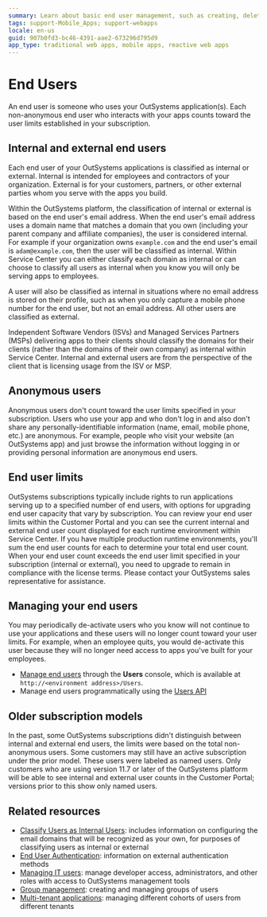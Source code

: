 ```yaml
---
summary: Learn about basic end user management, such as creating, deleting, deactivating registered user accounts or placing them into User Groups with specific permissions.
tags: support-Mobile_Apps; support-webapps
locale: en-us
guid: 907b0fd3-bc46-4391-aae2-673296d795d9
app_type: traditional web apps, mobile apps, reactive web apps
---
```


# End Users
An end user is someone who uses your OutSystems application(s). Each non-anonymous end user who interacts with your apps counts toward the user limits established in your subscription. 

## Internal and external end users
Each end user of your OutSystems applications is classified as internal or external. Internal is intended for employees and contractors of your organization. External is for your customers, partners, or other external parties whom you serve with the apps you build.

Within the OutSystems platform, the classification of internal or external is based on the end user's email address. When the end user's email address uses a domain name that matches a domain that you own (including your parent company and affiliate companies), the user is considered internal. For example if your organization owns `example.com` and the end user's email is `adam@example.com`, then the user will be classified as internal. Within Service Center you can either classify each domain as internal or can choose to classify all users as internal when you know you will only be serving apps to employees. 

A user will also be classified as internal in situations where no email address is stored on their profile, such as when you only capture a mobile phone number for the end user, but not an email address. All other users are classified as external.

Independent Software Vendors (ISVs) and Managed Services Partners (MSPs) delivering apps to their clients should classify the domains for their clients (rather than the domains of their own company) as internal within Service Center. Internal and external users are from the perspective of the client that is licensing usage from the ISV or MSP.

## Anonymous users
Anonymous users don't count toward the user limits specified in your subscription. Users who use your app and who don't log in and also don't share any personally-identifiable information (name, email, mobile phone, etc.) are anonymous. For example, people who visit your website (an OutSystems app) and just browse the information without logging in or providing personal information are anonymous end users.

## End user limits
OutSystems subscriptions typically include rights to run applications serving up to a specified number of end users, with options for upgrading end user capacity that vary by subscription. You can review your end user limits within the Customer Portal and you can see the current internal and external end user count displayed for each runtime environment within Service Center. If you have multiple production runtime environments, you'll sum the end user counts for each to determine your total end user count. When your end user count exceeds the end user limit specified in your subscription (internal or external), you need to upgrade to remain in compliance with the license terms. Please contact your OutSystems sales representative for assistance.

## Managing your end users
You may periodically de-activate users who you know will not continue to use your applications and these users will no longer count toward your user limits. For example, when an employee quits, you would de-activate this user because they will no longer need access to apps you've built for your employees.

- [Manage end users](accessing-users.md) through the **Users** console, which is available at `http://<environment address>/Users`.
- Manage end users programmatically using the [Users API](../../../ref/apis/auto/users-api.final.md) 

## Older subscription models
In the past, some OutSystems subscriptions didn't distinguish between internal and external end users, the limits were based on the total non-anonymous users. Some customers may still have an active subscription under the prior model. These users were labeled as named users. Only customers who are using version 11.7 or later of the OutSystems platform will be able to see internal and external user counts in the Customer Portal; versions prior to this show only named users.

## Related resources
* [Classify Users as Internal Users](classify-internal-users.md): includes information on configuring the email domains that will be recognized as your own, for purposes of classifying users as internal or external
* [End User Authentication](end-user-authentication/intro.md): information on external authentication methods
* [Managing IT users](../../../managing-the-applications-lifecycle/manage-it-teams/intro.md): manage developer access, administrators, and other roles with access to OutSystems management tools
* [Group management](groups.md): creating and managing groups of users
* [Multi-tenant applications](https://success.outsystems.com/Support/Enterprise_Customers/Maintenance_and_Operations/How_to_Build_a_Multi-tenant_Application#Managing_Tenants_and_End-Users): managing different cohorts of users from different tenants
